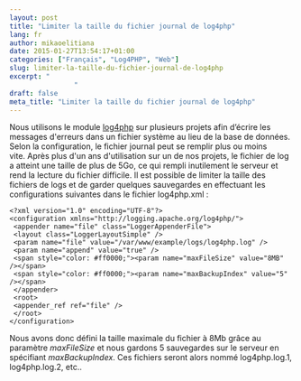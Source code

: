 ```yaml
---
layout: post
title: "Limiter la taille du fichier journal de log4php"
lang: fr
author: mikaoelitiana
date: 2015-01-27T13:54:17+01:00
categories: ["Français", "Log4PHP", "Web"]
slug: limiter-la-taille-du-fichier-journal-de-log4php
excerpt: "
				"
draft: false
meta_title: "Limiter la taille du fichier journal de log4php"
---
```


Nous utilisons le module [log4php](https://www.drupal.org/project/log4php "log4php") sur plusieurs projets afin d’écrire les messages d'erreurs dans un fichier système au lieu de la base de données. Selon la configuration, le fichier journal peut se remplir plus ou moins vite. Après plus d'un ans d'utilisation sur un de nos projets, le fichier de log a atteint une taille de plus de 5Go, ce qui rempli inutilement le serveur et rend la lecture du fichier difficile. Il est possible de limiter la taille des fichiers de logs et de garder quelques sauvegardes en effectuant les configurations suivantes dans le fichier log4php.xml :
```
<?xml version="1.0" encoding="UTF-8"?>
<configuration xmlns="http://logging.apache.org/log4php/">
 <appender name="file" class="LoggerAppenderFile">
 <layout class="LoggerLayoutSimple" />
 <param name="file" value="/var/www/example/logs/log4php.log" />
 <param name="append" value="true" />
 <span style="color: #ff0000;"><param name="maxFileSize" value="8MB" /></span>
 <span style="color: #ff0000;"><param name="maxBackupIndex" value="5" /></span>
 </appender>
 <root>
 <appender_ref ref="file" />
 </root>
</configuration>

```
Nous avons donc défini la taille maximale du fichier à 8Mb grâce au paramètre _maxFileSize_ et nous gardons 5 sauvegardes sur le serveur en spécifiant _maxBackupIndex_. Ces fichiers seront alors nommé log4php.log.1, log4php.log.2, etc..